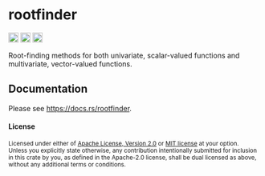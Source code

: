 # rootfinder

[<img alt="github" src="https://img.shields.io/badge/github-tamaskis/rootfinder-8da0cb?style=for-the-badge&labelColor=555555&logo=github" height="20">](https://github.com/tamaskis/rootfinder)
[<img alt="crates.io" src="https://img.shields.io/crates/v/rootfinder.svg?style=for-the-badge&color=fc8d62&logo=rust" height="20">](https://crates.io/crates/rootfinder)
[<img alt="docs.rs" src="https://img.shields.io/badge/docs.rs-rootfinder-66c2a5?style=for-the-badge&labelColor=555555&logo=docs.rs" height="20">](https://docs.rs/rootfinder)

Root-finding methods for both univariate, scalar-valued functions and multivariate, vector-valued functions.

## Documentation

Please see https://docs.rs/rootfinder.

#### License

<sup>
Licensed under either of <a href="LICENSE-APACHE">Apache License, Version 2.0</a> or 
<a href="LICENSE-MIT">MIT license</a> at your option.
</sup>

<br>

<sub>
Unless you explicitly state otherwise, any contribution intentionally submitted for inclusion in
this crate by you, as defined in the Apache-2.0 license, shall be dual licensed as above, without
any additional terms or conditions.
</sub>